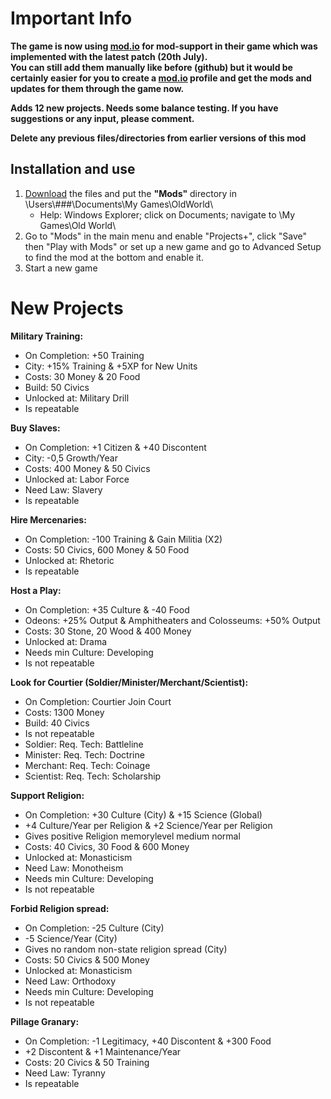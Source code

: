 # Important Info
**The game is now using [mod.io](https://oldworld.mod.io/) for mod-support in their game which was implemented with the latest patch (20th July).<br>
You can still add them manually like before (github) but it would be certainly easier for you to create a [mod.io](https://oldworld.mod.io/) profile and get the mods and updates for them through the game now.**

**Adds 12 new projects. Needs some balance testing. If you have suggestions or any input, please comment.**


**Delete any previous files/directories from earlier versions of this mod**
## Installation and use

1. [Download](https://github.com/ShadowDuke/OW_Projects-Plus/archive/master.zip) the files and put the **"Mods"** directory in \Users\\###\Documents\My Games\OldWorld\
   - Help: Windows Explorer; click on Documents; navigate to \My Games\Old World\
2. Go to "Mods" in the main menu and enable "Projects+", click "Save" then "Play with Mods" or set up a new game and go to Advanced Setup to find the mod at the bottom and enable it. 
3. Start a new game


# New Projects


**Military Training:**

- On Completion: +50 Training
- City: +15% Training & +5XP for New Units
- Costs: 30 Money & 20 Food
- Build: 50 Civics
- Unlocked at: Military Drill
- Is repeatable


**Buy Slaves:**

- On Completion: +1 Citizen & +40 Discontent
- City: -0,5 Growth/Year
- Costs: 400 Money & 50 Civics
- Unlocked at: Labor Force
- Need Law: Slavery
- Is repeatable


**Hire Mercenaries:**

- On Completion: -100 Training & Gain Militia (X2)
- Costs: 50 Civics, 600 Money & 50 Food
- Unlocked at: Rhetoric
- Is repeatable


**Host a Play:**

- On Completion: +35 Culture & -40 Food
- Odeons: +25% Output & Amphitheaters and Colosseums: +50% Output
- Costs: 30 Stone, 20 Wood & 400 Money
- Unlocked at: Drama
- Needs min Culture: Developing
- Is not repeatable


**Look for Courtier (Soldier/Minister/Merchant/Scientist):**

- On Completion: Courtier Join Court
- Costs: 1300 Money
- Build: 40 Civics
- Is not repeatable
- Soldier: Req. Tech: Battleline
- Minister: Req. Tech: Doctrine
- Merchant: Req. Tech: Coinage
- Scientist: Req. Tech: Scholarship

**Support Religion:**

- On Completion: +30 Culture (City) & +15 Science (Global)
- +4 Culture/Year per Religion & +2 Science/Year per Religion
- Gives positive Religion memorylevel medium normal
- Costs: 40 Civics, 30 Food & 600 Money
- Unlocked at: Monasticism
- Need Law: Monotheism
- Needs min Culture: Developing
- Is not repeatable  


**Forbid Religion spread:**

- On Completion: -25 Culture (City)
- -5 Science/Year (City)
- Gives no random non-state religion spread (City)
- Costs: 50 Civics & 500 Money
- Unlocked at: Monasticism
- Need Law: Orthodoxy
- Needs min Culture: Developing
- Is not repeatable 

**Pillage Granary:**

- On Completion: -1 Legitimacy, +40 Discontent & +300 Food
- +2 Discontent & +1 Maintenance/Year
- Costs: 20 Civics & 50 Training
- Need Law: Tyranny
- Is repeatable 
